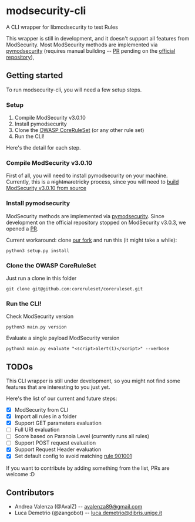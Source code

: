 # modsecurity-cli
A CLI wrapper for libmodsecurity to test Rules

This wrapper is still in development, and it doesn't support all features from ModSecurity.
Most ModSecurity methods are implemented via [pymodsecurity](https://github.com/AvalZ/pymodsecurity) (requires manual building -- [PR](https://github.com/pymodsecurity/pymodsecurity/pull/21) pending on the [official repository](https://github.com/pymodsecurity/pymodsecurity)), 

## Getting started

To run modsecurity-cli, you will need a few setup steps.

### Setup

1. Compile ModSecurity v3.0.10
1. Install pymodsecurity
1. Clone the [OWASP CoreRuleSet](https://github.com/coreruleset/coreruleset) (or any other rule set)
1. Run the CLI!

Here's the detail for each step.

### Compile ModSecurity v3.0.10 
First of all, you will need to install pymodsecurity on your machine. Currently, this is a ~~nightmare~~tricky process, since you will need to [build ModSecurity v3.0.10 from source](https://github.com/spiderLabs/ModSecurity/#compilation)

### Install pymodsecurity

ModSecurity methods are implemented via [pymodsecurity](https://github.com/pymodsecurity/pymodsecurity).
Since development on the official repository stopped on ModSecurity v3.0.3, we opened a [PR](https://github.com/pymodsecurity/pymodsecurity/pull/21).

Current workaround: clone [our fork](https://github.com/AvalZ/pymodsecurity) and run this (it might take a while):

```
python3 setup.py install
```

### Clone the OWASP CoreRuleSet

Just run a clone in this folder
```
git clone git@github.com:coreruleset/coreruleset.git
```

### Run the CLI!

Check ModSecurity version

```
python3 main.py version
```

Evaluate a single payload  ModSecurity version

```
python3 main.py evaluate "<script>alert(1)</script>" --verbose
```

## TODOs

This CLI wrapper is still under development, so you might not find some features that are interesting to you just yet.

Here's the list of our current and future steps:

 - [x] ModSecurity from CLI
 - [x] Import all rules in a folder
 - [x] Support GET parameters evaluation
 - [ ] Full URI evaluation
 - [ ] Score based on Paranoia Level (currently runs all rules)
 - [ ] Support POST request evaluation
 - [x] Support Request Header evaluation
 - [x] Set default config to avoid matching [rule 901001](https://github.com/coreruleset/coreruleset/blob/v4.0/dev/rules/REQUEST-901-INITIALIZATION.conf#L54-L63)

If you want to contribute by adding something from the list, PRs are welcome :D

## Contributors

 - Andrea Valenza (@AvalZ) -- avalenza89@gmail.com
 - Luca Demetrio (@zangobot) -- luca.demetrio@dibris.unige.it


